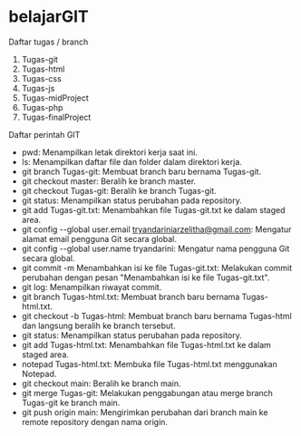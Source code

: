 # belajarGIT
Daftar tugas / branch
1. Tugas-git
2. Tugas-html
3. Tugas-css
4. Tugas-js
5. Tugas-midProject
6. Tugas-php
7. Tugas-finalProject

Daftar perintah GIT
- pwd: Menampilkan letak direktori kerja saat ini.
- ls: Menampilkan daftar file dan folder dalam direktori kerja.
- git branch Tugas-git: Membuat branch baru bernama Tugas-git.
- git checkout master: Beralih ke branch master.
- git checkout Tugas-git: Beralih ke branch Tugas-git.
- git status: Menampilkan status perubahan pada repository.
- git add Tugas-git.txt: Menambahkan file Tugas-git.txt ke dalam staged area.
- git config --global user.email tryandariniarzelitha@gmail.com: Mengatur alamat email pengguna Git secara global.
- git config --global user.name tryandarini: Mengatur nama pengguna Git secara global.
- git commit -m Menambahkan isi ke file Tugas-git.txt: Melakukan commit perubahan dengan pesan "Menambahkan isi ke file Tugas-git.txt".
- git log: Menampilkan riwayat commit.
- git branch Tugas-html.txt: Membuat branch baru bernama Tugas-html.txt.
- git checkout -b Tugas-html: Membuat branch baru bernama Tugas-html dan langsung beralih ke branch tersebut.
- git status: Menampilkan status perubahan pada repository.
- git add Tugas-html.txt: Menambahkan file Tugas-html.txt ke dalam staged area.
- notepad Tugas-html.txt: Membuka file Tugas-html.txt menggunakan Notepad.
- git checkout main: Beralih ke branch main.
- git merge Tugas-git: Melakukan penggabungan atau merge branch Tugas-git ke branch main.
- git push origin main: Mengirimkan perubahan dari branch main ke remote repository dengan nama origin.